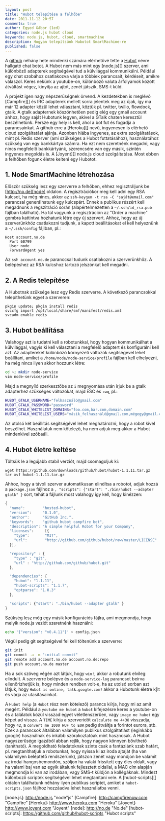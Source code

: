 ```yaml
---
layout: post
title: "Hubot telepítése a felhőbe"
date: 2011-11-12 20:57
comments: true
author: Egyed Gábor (1ed)
categories: node.js hubot cloud
keywords: node.js, hubot, cloud, smartmachine
description: Hogyan telepítsünk Hubotot SmartMachine-re
published: false
---
```



A [github][] néhány hete mindenki számára elérhetővé tette a [Hubot][] névre hallgató chat
botot. A Hubot nem más mint egy [node.js][] szerver, ami különböző adapterek segítségével tud a
külvilággal kommunikálni. Például egy chat szobához csatlakozva várja a többiek parancsait,
kérdéseit, amikre válaszol. Keres nekünk a youtube-on, különböző valuta árfolyamok között
átváltást végez, kinyitja az ajtót, zenét játszik, SMS-t küld.

<!--more-->

A projekt igen nagy népszerűségnek örvend. A kezdetekben is meglévő [Campfire][] és IRC adapterek
mellett sorra jelentek meg az újak, így ma már 12 adapter közül lehet választani, köztük pl.
twitter, twillo, flowdock, gtalk. A gtalk adapternek köszönhetően pedig elég egy gmail account
ahhoz, hogy saját Hubotunk legyen, akivel a GTalk chaten keresztül beszélhetünk. Persze egy
hely is kell, ahol a bot fut és fogadja a parancsainkat. A github erre a [Heroku][] nevű, ingyenesen
is elérhető cloud szolgáltatást ajánja. Azonban hiába ingyenes, az extra szolgáltatások,
mint pl. Redis szerver (ami szükséges a Hubot futtatásához), használatához szükség van
egy bankkártya számra. Ha ezt nem szeretnénk megadni, vagy nincs megfelelő bankkártyánk,
szerencsére van egy másik, szintén ingyenes megoldás is. A [Joyent][] node.js cloud szolgáltatása.
Most ebben a felhőben fogunk életre kelteni egy Hubotot.


## 1. Node SmartMachine létrehozása

Először szükség lesz egy szerverre a felhőben, ehhez regisztráljunk be [http://no.de][node]
oldalon. A regisztrációkor meg kell adni egy RSA kulcsot, ha még nincs, akkor az `ssh-keygen -t
rsa -C "saját@email.com"` parancsal generálhatunk egy kulcspárt. Ennek a publikus részért kell
megadnunk a regszitráció során (alapértelmezetten a `~/.ssh/id_rsa.pub` fájlban található).
Ha túl vagyunk a regisztráción az "Order a machine" gombra kattintva hozhatunk létre egy új
szervert. Ahhoz, hogy az új szerverünkhöz csatlakozni tudjunk, a kapott beállításokat el kell
helyeznünk a `~/.ssh/config` fájlban, pl.:

```
Host account.no.de
  Port 60799
  User node
  ForwardAgent yes
```

Az `ssh account.no.de` paranccsal tudunk csatlakozni a szerverünkhöz. A belépéshez az RSA
kulcshoz tartozó jelszónkat kell megadni.


## 2. A Redis telepítése

A Hubotnak szüksége lesz egy Redis szerverre. A következő parancsokkal telepíthetünk egyet a
szerveren:

```
pkgin update; pkgin install redis
svccfg import /opt/local/share/smf/manifest/redis.xml
svcadm enable redis
```


## 3. Hubot beállítása

Valahogy azt is tudatni kell a robotunkkal, hogy hogyan kommunikálhat a külvilággal, vagyis ki
kell választani a megfelelő adaptert és konfigurálni kell azt. Az adaptereket különböző
környezeti változók segítségevel lehet beállítani, amiket a `/home/node/node-service/profile`
fájlban kell elhelyezni, ha még nincs ilyen akkor hozzunk létre:

``` bash
cd ~; mkdir node-service
vim node-service/profile
```

Majd a megnyíló szerkesztőbe az `i` megnyomása után írjuk be a gtalk adapterhez szükséges
változókat, majd ESC és `:wq`, pl.:

``` bash
HUBOT_GTALK_USERNAME="felhasználó@gmail.com"                                # milyen userrrel lépjen be a bot
HUBOT_GTALK_PASSWORD="password"                                             # mi a jelszava
HUBOT_GTALK_WHITELIST_DOMAINS="foo.com,bar.com,domain.com"                  # domainek, ahonnan beléphetnek (opcionális)
HUBOT_GTALK_WHITELIST_USERS="másik_felhasználó@gmail.com,mégegy@gmail.com"  # kik azok a userek akikkel beszélhet (opcionális)
```

Az utolsó két beállítás segítségével lehet meghatározni, hogy a robot kivel beszélhet.
Használatuk nem kötelező, ha nem adjuk meg akkor a Hubot mindenkivel szóbaáll.


## 4. Hubot életre keltése

Töltsük le a legújabb stabil verziót, majd csomagoljuk ki:

```
wget https://github.com/downloads/github/hubot/hubot-1.1.11.tar.gz
tar xvf hubot-1.1.11.tar.gz
```

Ahhoz, hogy a távoli szerver automatikusan elindítsa a robotot, adjuk hozzá a `package.json`
fájlhoz a `, "scripts": {"start": "./bin/hubot --adapter gtalk" }` sort, tehát a fájlunk most
valahogy így kell, hogy kinézzen:

``` javascript package.json
{
  "name":        "hosted-hubot",
  "version":     "0.1.0",
  "author":      "GitHub Inc.",
  "keywords":    "github hubot campfire bot",
  "description": "A simple helpful Robot for your Company",
  "licenses":     [{
    "type":       "MIT",
    "url":        "http://github.com/github/hubot/raw/master/LICENSE"
  }],

  "repository" : {
    "type" : "git",
    "url" : "http://github.com/github/hubot.git"
  },

  "dependencies": {
    "hubot": "1.1.11",
    "hubot-scripts": "1.1.7",
    "optparse": "1.0.3"
  },

  "scripts": {"start": "./bin/hubot --adapter gtalk" }
}
```

Szükség lesz még egy másik konfigurációs fájlra, ami megmondja, hogy melyik node.js veziót
szeretnénk használni:

``` bash
echo '{"version": "v0.4.11"}' > config.json
```

Végül pedig git segítségével fel kell töltenünk a szerverre:

``` bash
git init
git commit -a -m "initial commit"
git remote add account.no.de account.no.de:repo
git push account.no.de master
```

Ha a sok szöveg végén azt látjuk, hogy `win!`, akkor a robutunk elvileg elindult. A szerverre
belépve és a `node-service-log` parancsot beírva ellenőrizhetjük is, hogy minden rendben volt-e,
ha az utolsó sorban azt látjuk, hogy `Hubot is online, talk.google.com!` akkor a Hubotunk életre
k]lt és várja az utasításainkat.

A `Hubot help` (a `Hubot` rész nem kötelező) parancs kiírja, hogy mi az amit megért. Például
a `youtube me hubot` a `hubot` kifejezésre keres a youtube-on és a találatok közül visszad
egyet véletlenszerűen, vagy `image me hubot` egy képet ad vissza. A `TIME` kiírja a szerveridőt
`calculate me 4+38` visszadja, hogy `42`, a `convert me 1000 HUF to EUR` pedig átváltja a forintot
eurora, stb. Ezek a parancsok általában valamilyen publikus szolgáltatlást (leginkább google)
használnak és inkább szórakoztatóak mint hasznosak. A Hubot nagyszerűsége igazából abban
rejlik, hogy nagyon könnyen bővíthető (tanítható). A megoldható feladatoknak szinte csak
a fantáziánk szab határt, pl. megtaníthatjuk a robotunkat, hogy nyissa ki az iroda ajtaját
(ha van valamilyen beléptető rendszerünk), játszon zenét vagy mondjon be valamit az irodai
hangosbemondón, szóljon ha valaki frissített egy éles oldalt, vagy ha valami baj van az egyik
általunk fejlesztett oldallal, a MAC cím alapján megmondja ki van az irodában, vagy SMS-t
küldjön a kollégáknak. Mindezt különboző scriptek segítségével lehet megtanítani
vele. A [hubot-scripts][] oldalon találhatunk néhány ilyen publikus scriptet, amiket a
`hubot-scripts.json` fájlhoz hozzáadva lehet használatba venni.

[github]:         http://github.com                        "Github"
[Hubot]:          http://hubot.github.com                  "Hubot"
[node.js]:        http://node.js                           "node"js"
[Campfire]:       http://campfirenow.com                   "Campfire"
[Heroku]:         http://www.heroku.com                    "Heroku"
[Joyent]:         http://www.joyent.com                    "Joyent"
[node]:           http://no.de                             "No.de"
[hubot-scripts]:  https://github.com/github/hubot-scripts  "Hubot scripts"

